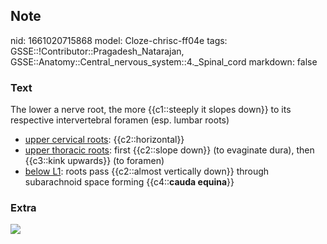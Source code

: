 ## Note
nid: 1661020715868
model: Cloze-chrisc-ff04e
tags: GSSE::!Contributor::Pragadesh_Natarajan, GSSE::Anatomy::Central_nervous_system::4._Spinal_cord
markdown: false

### Text
The lower a nerve root, the more {{c1::steeply it slopes down}} to
its respective intervertebral foramen (esp. lumbar roots)
<div>
  <ul>
    <li><u>upper cervical roots</u>: {{c2::horizontal}}
    <li><u>upper thoracic roots</u>: first {{c2::slope down}} (to
    evaginate dura), then {{c3::kink upwards}} (to foramen)
    <li><u>below L1</u>: roots pass {{c2::almost vertically down}}
    through subarachnoid space forming {{c4::<b>cauda equina</b>}}
  </ul>
</div>

### Extra
<img src="paste-4ffc602acedfeb45ddd17375577c37cc3eecc744.jpg">
